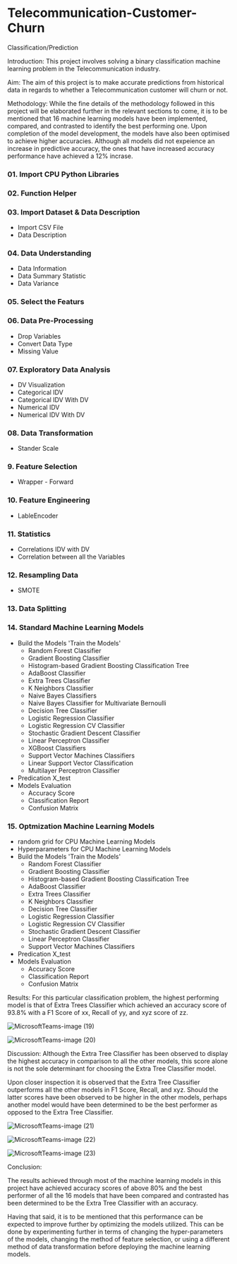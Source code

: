 # Telecommunication-Customer-Churn
Classification/Prediction

Introduction: This project involves solving a binary classification machine learning problem in the Telecommunication industry.



Aim: The aim of this project is to make accurate predictions from historical data in regards to whether a Telecommunication customer will churn or not.



Methodology: While the fine details of the methodology followed in this project will be elaborated further in the relevant sections to come, it is to be mentioned that 16 machine learning models have been implemented, compared, and contrasted to identify the best performing one. Upon completion of the model development, the models have also been optimised to achieve higher accuracies. Although all models did not expeience an increase in predictive accuracy, the ones that have increased accuracy performance have achieved a 12% incrase. 

### 01. Import CPU Python Libraries
### 02. Function Helper
### 03. Import Dataset & Data Description
- Import CSV File
- Data Description
### 04. Data Understanding
- Data Information
- Data Summary Statistic
- Data Variance
### 05. Select the Featurs
### 06. Data Pre-Processing
- Drop Variables
- Convert Data Type
- Missing Value
### 07. Exploratory Data Analysis
- DV Visualization
- Categorical IDV
- Categorical IDV With DV
- Numerical IDV
- Numerical IDV With DV
### 08. Data Transformation
- Stander Scale
### 9. Feature Selection
- Wrapper - Forward
### 10. Feature Engineering
- LableEncoder
### 11. Statistics
- Correlations IDV with DV
- Correlation between all the Variables
### 12. Resampling Data
- SMOTE
### 13. Data Splitting
### 14. Standard Machine Learning Models
- Build the Models 'Train the Models'
  - Random Forest Classifier
  - Gradient Boosting Classifier
  - Histogram-based Gradient Boosting Classification Tree
  - AdaBoost Classifier
  - Extra Trees Classifier
  - K Neighbors Classifier
  - Naive Bayes Classifiers
  - Naive Bayes Classifier for Multivariate Bernoulli
  - Decision Tree Classifier
  - Logistic Regression Classifier
  - Logistic Regression CV Classifier
  - Stochastic Gradient Descent Classifier
  - Linear Perceptron Classifier
  - XGBoost Classifiers
  - Support Vector Machines Classifiers
  - Linear Support Vector Classification
  - Multilayer Perceptron Classifier
- Predication X_test
- Models Evaluation
  - Accuracy Score
  - Classification Report
  - Confusion Matrix
### 15. Optmization Machine Learning Models
- random grid for CPU Machine Learning Models
- Hyperparameters for CPU Machine Learning Models
- Build the Models 'Train the Models'
  - Random Forest Classifier
  - Gradient Boosting Classifier
  - Histogram-based Gradient Boosting Classification Tree
  - AdaBoost Classifier
  - Extra Trees Classifier
  - K Neighbors Classifier
  - Decision Tree Classifier
  - Logistic Regression Classifier
  - Logistic Regression CV Classifier
  - Stochastic Gradient Descent Classifier
  - Linear Perceptron Classifier
  - Support Vector Machines Classifiers
- Predication X_test
- Models Evaluation
  - Accuracy Score
  - Classification Report
  - Confusion Matrix

Results: For this particular classification problem, the highest performing model is that of Extra Trees Classifier which achieved an accuracy score of 93.8% with a F1 Score of xx, Recall of yy, and xyz score of zz.

![MicrosoftTeams-image (19)](https://user-images.githubusercontent.com/108016592/175177614-85041d7d-bff7-46af-967e-6cf4959fab76.png)

![MicrosoftTeams-image (20)](https://user-images.githubusercontent.com/108016592/175177648-793ac21f-1fb1-45fa-a603-835ab8cbccad.png)

Discussion: Although the Extra Tree Classifier has been observed to display the highest accuracy in comparison to all the other models, this score alone is not the sole determinant for choosing the Extra Tree Classifier model.

Upon closer inspection it is observed that the Extra Tree Classifier outperforms all the other models in F1 Score, Recall, and xyz. Should the latter scores have been observed to be higher in the other models, perhaps another model would have been determined to be the best performer as opposed to the Extra Tree Classifier.

![MicrosoftTeams-image (21)](https://user-images.githubusercontent.com/108016592/175178158-27b8d89d-e79a-4a01-96b1-6775b7c917c4.png)

![MicrosoftTeams-image (22)](https://user-images.githubusercontent.com/108016592/175178300-e2f26977-8c9d-4cbe-93e1-5719c31eb122.png)

![MicrosoftTeams-image (23)](https://user-images.githubusercontent.com/108016592/175178470-e6c60b3b-f3d3-42b8-878d-8b4264678354.png)


Conclusion:

The results achieved through most of the machine learning models in this project have achieved accuracy scores of above 80% and the best performer of all the 16 models that have been compared and contrasted has been determined to be the Extra Tree Classifier with an accuracy.



Having that said, it is to be mentioned that this performance can be expected to improve further by optimizing the models utilized. This can be done by experimenting further in terms of changing the hyper-parameters of the models, changing the method of feature selection, or using a different method of data transformation before deploying the machine learning models.
